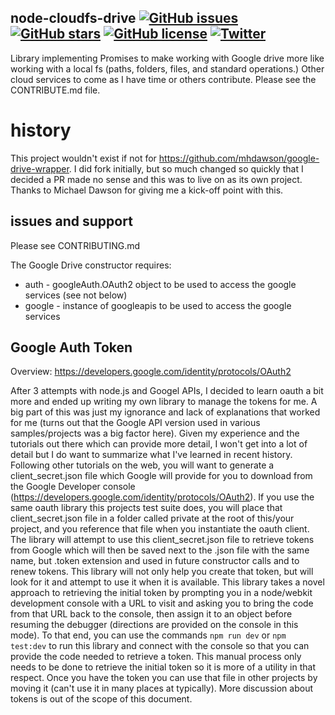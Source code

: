 ## node-cloudfs-drive [![GitHub issues](https://img.shields.io/github/issues/rainabba/node-cloudfs-drive.svg)](https://github.com/rainabba/node-cloudfs-drive/issues) [![GitHub stars](https://img.shields.io/github/stars/rainabba/node-cloudfs-drive.svg)](https://github.com/rainabba/node-cloudfs-drive/stargazers) [![GitHub license](https://img.shields.io/github/license/rainabba/node-cloudfs-drive.svg)](https://github.com/rainabba/node-cloudfs-drive/blob/master/LICENSE.txt) [![Twitter](https://img.shields.io/twitter/url/https/github.com/rainabba/node-cloudfs-drive.svg?style=social)](https://twitter.com/intent/tweet?text=Wow:&url=https%3A%2F%2Fgithub.com%2Frainabba%2Fnode-cloudfs-drive)


Library implementing Promises to make working with Google drive more like working with a local fs (paths, folders, files, and standard operations.) Other cloud services to come as I have time or others contribute. Please see the CONTRIBUTE.md file.

# history
This project wouldn't exist if not for https://github.com/mhdawson/google-drive-wrapper. I did fork initially, but so much changed so quickly that I decided a PR made no sense and this was to live on as its own project. Thanks to Michael Dawson for giving me a kick-off point with this.

## issues and support
Please see CONTRIBUTING.md

The Google Drive constructor requires:
* auth - googleAuth.OAuth2 object to be used to access the google services (see not below)
* google - instance of googleapis to be used to access the google services


## Google Auth Token
Overview: https://developers.google.com/identity/protocols/OAuth2

After 3 attempts with node.js and Googel APIs, I decided to learn oauth a bit more and ended up writing my own library to manage the tokens for me. A big part of this was just my ignorance and lack of explanations that worked for me (turns out that the Google API version used in various samples/projects was a big factor here). Given my experience and the tutorials out there which can provide more detail, I won't get into a lot of detail but I do want to summarize what I've learned in recent history. Following other tutorials on the web, you will want to generate a client_secret.json file which Google will provide for you to download from the Google Developer console (https://developers.google.com/identity/protocols/OAuth2). If you use the same oauth library this projects test suite does, you will place that client_secret.json file in a folder called private at the root of this/your project, and you reference that file when you instantiate the oauth client. The library will attempt to use this client_secret.json file to retrieve tokens from Google which will then be saved next to the .json file with the same name, but .token extension and used in future constructor calls and to renew tokens. This library will not only help you create that token, but will look for it and attempt to use it when it is available. This library takes a novel approach to retrieving the initial token by prompting you in a node/webkit development console with a URL to visit and asking you to bring the code from that URL back to the console, then assign it to an object before resuming the debugger (directions are provided on the console in this mode). To that end, you can use the commands `npm run dev` or `npm test:dev` to run this library and connect with the console so that you can provide the code needed to retrieve a token. This manual process only needs to be done to retrieve the initial token so it is more of a utility in that respect. Once you have the token you can use that file in other projects by moving it (can't use it in many places at typically). More discussion about tokens is out of the scope of this document.
